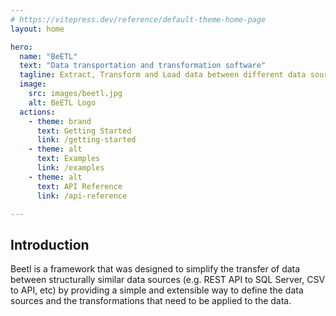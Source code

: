 ```yaml
---
# https://vitepress.dev/reference/default-theme-home-page
layout: home

hero:
  name: "BeETL"
  text: "Data transportation and transformation software"
  tagline: Extract, Transform and Load data between different data sources with this extensible python/PolaRS-based ETL framework
  image:
    src: images/beetl.jpg
    alt: BeETL Logo
  actions:
    - theme: brand
      text: Getting Started
      link: /getting-started
    - theme: alt
      text: Examples
      link: /examples
    - theme: alt
      text: API Reference
      link: /api-reference

---
```


## Introduction
Beetl is a framework that was designed to simplify the transfer of data between structurally similar data sources (e.g. REST API to SQL Server, CSV to API, etc) by providing a simple and extensible way to define the data sources and the transformations that need to be applied to the data.

